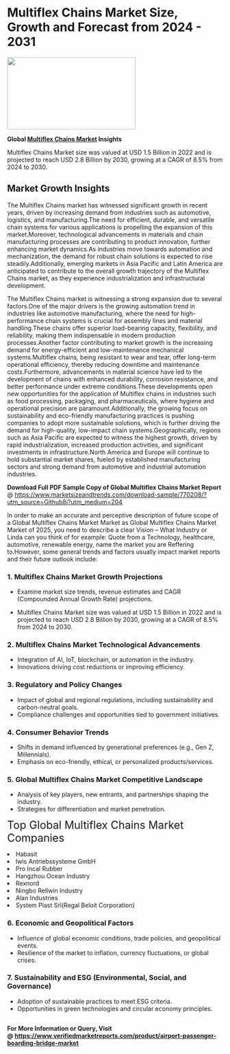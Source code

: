 <H1>Multiflex Chains Market Size, Growth and Forecast from 2024 - 2031</H1><img class="aligncenter size-medium wp-image-584254" src="https://thirdeyenews.in/wp-content/uploads/2024/09/Global-Market-Research-300x168.jpeg" alt="" width="300" height="168" /><p><strong>Global&nbsp;<a href="https://www.marketsizeandtrends.com/download-sample/770208/?utm_source=Github8j?utm_medium=204">Multiflex Chains Market</a> Insights</strong></p><p>Multiflex Chains Market size was valued at USD 1.5 Billion in 2022 and is projected to reach USD 2.8 Billion by 2030, growing at a CAGR of 8.5% from 2024 to 2030.</p><p><h2>Market Growth Insights</h2> <p>The Multiflex Chains market has witnessed significant growth in recent years, driven by increasing demand from industries such as automotive, logistics, and manufacturing.The need for efficient, durable, and versatile chain systems for various applications is propelling the expansion of this market.Moreover, technological advancements in materials and chain manufacturing processes are contributing to product innovation, further enhancing market dynamics.As industries move towards automation and mechanization, the demand for robust chain solutions is expected to rise steadily.Additionally, emerging markets in Asia Pacific and Latin America are anticipated to contribute to the overall growth trajectory of the Multiflex Chains market, as they experience industrialization and infrastructural development. </p> <p>The Multiflex Chains market is witnessing a strong expansion due to several factors.One of the major drivers is the growing automation trend in industries like automotive manufacturing, where the need for high-performance chain systems is crucial for assembly lines and material handling.These chains offer superior load-bearing capacity, flexibility, and reliability, making them indispensable in modern production processes.Another factor contributing to market growth is the increasing demand for energy-efficient and low-maintenance mechanical systems.Multiflex chains, being resistant to wear and tear, offer long-term operational efficiency, thereby reducing downtime and maintenance costs.Furthermore, advancements in material science have led to the development of chains with enhanced durability, corrosion resistance, and better performance under extreme conditions.These developments open new opportunities for the application of Multiflex chains in industries such as food processing, packaging, and pharmaceuticals, where hygiene and operational precision are paramount.Additionally, the growing focus on sustainability and eco-friendly manufacturing practices is pushing companies to adopt more sustainable solutions, which is further driving the demand for high-quality, low-impact chain systems.Geographically, regions such as Asia Pacific are expected to witness the highest growth, driven by rapid industrialization, increased production activities, and significant investments in infrastructure.North America and Europe will continue to hold substantial market shares, fueled by established manufacturing sectors and strong demand from automotive and industrial automation industries.</p><p><span class=""><strong>Download Full PDF Sample Copy of Global Multiflex Chains Market Report</strong> @ <a href="https://www.marketsizeandtrends.com/download-sample/770208/?utm_source=Github8j?utm_medium=204" target="_blank">https://www.marketsizeandtrends.com/download-sample/770208/?utm_source=Github8j?utm_medium=204</a></span></p><p>In order to make an accurate and perceptive description of future scope of a Global&nbsp;Multiflex Chains Market Market as Global&nbsp;Multiflex Chains Market Market of 2025, you need to describe a clear Vision &ndash; What Industry or Linda can you think of for example: Quote from a Technology, healthcare, automotive, renewable energy, name the market you are Reffering to.However, some general trends and factors usually impact market reports and their future outlook include:</p><h3>1.&nbsp;<strong>Multiflex Chains Market Growth Projections</strong></h3><ul><li>Examine market size trends, revenue estimates and CAGR (Compounded Annual Growth Rate) projections.</li><li><p>Multiflex Chains Market size was valued at USD 1.5 Billion in 2022 and is projected to reach USD 2.8 Billion by 2030, growing at a CAGR of 8.5% from 2024 to 2030.</p></li></ul><h3>2.&nbsp;<strong>Multiflex Chains Market Technological Advancements</strong></h3><ul><li>Integration of AI, IoT, blockchain, or automation in the industry.</li><li>Innovations driving cost reductions or improving efficiency.</li></ul><h3>3.&nbsp;<strong>Regulatory and Policy Changes</strong></h3><ul><li>Impact of global and regional regulations, including sustainability and carbon-neutral goals.</li><li>Compliance challenges and opportunities tied to government initiatives.</li></ul><h3>4.&nbsp;<strong>Consumer Behavior Trends</strong></h3><ul><li>Shifts in demand influenced by generational preferences (e.g., Gen Z, Millennials).</li><li>Emphasis on eco-friendly, ethical, or personalized products/services.</li></ul><h3>5.&nbsp;<strong>Global Multiflex Chains Market Competitive Landscape</strong></h3><ul><li>Analysis of key players, new entrants, and partnerships shaping the industry.</li><li>Strategies for differentiation and market penetration.</li></ul><p data-pm-slice="1 1 []"><span style="color: inherit; font-family: inherit; font-size: 25px;">Top Global Multiflex Chains Market Companies</span></p><div class="" data-test-id=""><p><li>Habasit</li><li> Iwis Antriebssysteme GmbH</li><li> Pro Incal Rubber</li><li> Hangzhou Ocean Industry</li><li> Rexnord</li><li> Ningbo Rellwin Industry</li><li> Alan Industries</li><li> System Plast Srl(Regal Beloit Corporation)</li></p></div><h3>6.&nbsp;<strong>Economic and Geopolitical Factors</strong></h3><ul><li>Influence of global economic conditions, trade policies, and geopolitical events.</li><li>Resilience of the market to inflation, currency fluctuations, or global crises.</li></ul><h3>7.&nbsp;<strong>Sustainability and ESG (Environmental, Social, and Governance)</strong></h3><ul><li>Adoption of sustainable practices to meet ESG criteria.</li><li>Opportunities in green technologies and circular economy principles.</li></ul><h2><strong style="font-size: 14px;">For More Information or Query, Visit @&nbsp;</strong><a style="background-color: #ffffff; font-size: 14px;" href="https://www.marketsizeandtrends.com/report/multiflex-chains-market/" target="_blank">https://www.verifiedmarketreports.com/product/airport-passenger-boarding-bridge-market</a></h2>